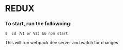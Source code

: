 # REDUX

### To start, run the followoing:

```
$  cd (V1 or V2) && npm start
```

This will run webpack dev server and watch for changes
